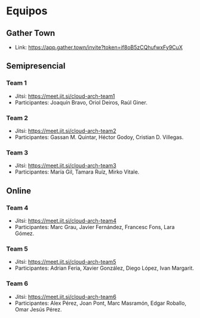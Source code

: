 # Equipos

## Gather Town

* Link: https://app.gather.town/invite?token=if8oB5zCQhufwxFy9CuX

## Semipresencial

### Team 1

* Jitsi: https://meet.jit.si/cloud-arch-team1
* Participantes: Joaquín Bravo, Oriol Deiros, Raúl Giner.

### Team 2

* Jitsi: https://meet.jit.si/cloud-arch-team2
* Participantes: Gassan M. Quintar, Héctor Godoy, Cristian D. Villegas.

### Team 3

* Jitsi: https://meet.jit.si/cloud-arch-team3
* Participantes: María Gil, Tamara Ruíz, Mirko Vitale.

## Online

### Team 4

* Jitsi: https://meet.jit.si/cloud-arch-team4
* Participantes: Marc Grau, Javier Fernández, Francesc Fons, Lara Gómez.

### Team 5

* Jitsi: https://meet.jit.si/cloud-arch-team5
* Participantes: Adrian Feria, Xavier González, Diego López, Ivan Margarit.

### Team 6

* Jitsi: https://meet.jit.si/cloud-arch-team6
* Participantes: Alex Pérez, Joan Pont, Marc Masramón, Edgar Roballo, Omar Jesús Pérez.

